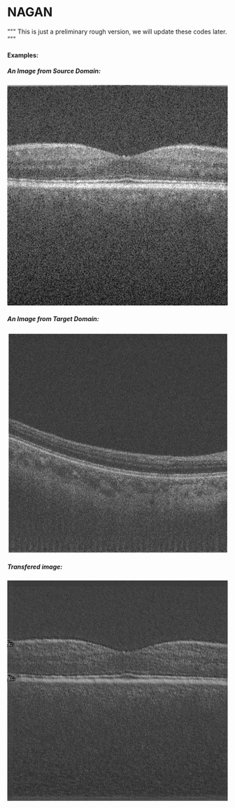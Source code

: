 # NAGAN

"""
This is just a preliminary rough version, we will update these codes later.
"""


#### Examples:

##### An Image from Source Domain:

![source](Group1_Volume2-6_orginal.png)


##### An Image from Target Domain:

![target](real_B-6.jpg)

##### Transfered image:

![transfer](Group1_Volume2-6.png)


